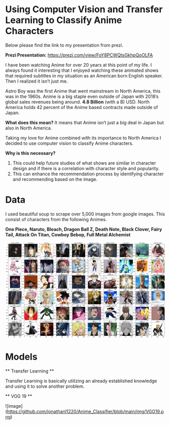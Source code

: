 # Using Computer Vision and Transfer Learning to Classify Anime Characters

Below please find the link to my presentation from prezi.

**Prezi Presentation:** https://prezi.com/view/FoY8PCWQtsGkhpQoOLFA

I have been watching Anime for over 20 years at this point of my life. I always found it interesting that I enjoyed watching these animated shows that required subtitles in my situation as an American born English speaker. Then I realized it isn’t just me.

Astro Boy was the first Anime that went mainstream in North America, this was in the 1960s.
Anime is a big staple even outside of Japan with 2018’s global sales revenues being around. **4.8 Billion** (with a B) USD. North America holds 42 percent of the Anime based contracts made outside of Japan. 

**What does this mean?** It means that Anime isn’t just a big deal in Japan but also in North America.

Taking my love for Anime combined with its importance to North America I decided to use computer vision to classify Anime characters.

**Why is this necessary?** 

1.	This could help future studies of what shows are similar in character design and if there is a correlation with character style and popularity.
2.	This can enhance the recommendation process by identifying character and recommending based on the image.

# Data

I used beautiful soup to scrape over 5,000 images from google images. This consist of characters from the following Animes.

**One Piece, Naruto, Bleach, Dragon Ball Z, Death Note, Black Clover, Fairy Tail, Attack On Titan, Cowboy Bebop, Full Metal Alchemist** 

![image](https://github.com/jonathanl1220/Anime_Classifier/blob/main/img/anime_img_plot.png)

# Models

** Transfer Learning **

Transfer Learning is basically utilizing an already established knowledge and using it to solve another problem.

** VGG 19 **

![image] (https://github.com/jonathanl1220/Anime_Classifier/blob/main/img/VGG19.png)
